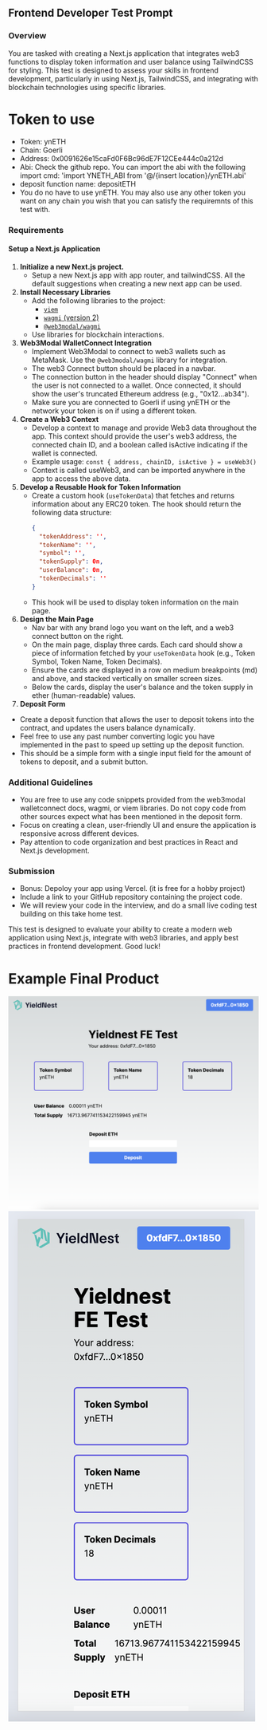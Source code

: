 ## Frontend Developer Test Prompt

### Overview

You are tasked with creating a Next.js application that integrates web3 functions to display token information and user balance using TailwindCSS for styling. This test is designed to assess your skills in frontend development, particularly in using Next.js, TailwindCSS, and integrating with blockchain technologies using specific libraries.

# Token to use
- Token: ynETH
- Chain: Goerli
- Address: 0x0091626e15caFd0F6Bc96dE7F12CEe444c0a212d
- Abi: Check the github repo. You can import the abi with the following import cmd: 'import YNETH_ABI from '@/{insert location}/ynETH.abi'
- deposit function name: depositETH
- You do no have to use ynETH. You may also use any other token you want on any chain you wish that you can satisfy the requiremnts of this test with.

### Requirements

#### Setup a Next.js Application

1. **Initialize a new Next.js project.**
   - Setup a new Next.js app with app router, and tailwindCSS. All the default suggestions when creating a new next app can be used.
2. **Install Necessary Libraries**
   - Add the following libraries to the project:
     - [`viem`](https://viem.sh/)
     - [`wagmi` (version 2)](https://wagmi.sh/)
     - [`@web3modal/wagmi`](https://docs.walletconnect.com/web3modal/nextjs/about)
   - Use libraries for blockchain interactions.
3. **Web3Modal WalletConnect Integration**
   - Implement Web3Modal to connect to web3 wallets such as MetaMask. Use the `@web3modal/wagmi` library for integration.
   - The web3 Connect button should be placed in a navbar.
   - The connection button in the header should display "Connect" when the user is not connected to a wallet. Once connected, it should show the user's truncated Ethereum address (e.g., "0x12...ab34").
   - Make sure you are connected to Goerli if using ynETH or the network your token is on if using a different token.
4. **Create a Web3 Context**
   - Develop a context to manage and provide Web3 data throughout the app. This context should provide the user's web3 address, the connected chain ID, and a boolean called isActive indicating if the wallet is connected.
   - Example usage: `const { address, chainID, isActive } = useWeb3()`
   - Context is called useWeb3, and can be imported anywhere in the app to access the above data.
5. **Develop a Reusable Hook for Token Information**
   - Create a custom hook (`useTokenData`) that fetches and returns information about any ERC20 token. The hook should return the following data structure:
     ```json
     {
       "tokenAddress": '',
       "tokenName": '',
       "symbol": '',
       "tokenSupply": 0n,
       "userBalance": 0n,
       "tokenDecimals": ''
     }
     ```
   - This hook will be used to display token information on the main page.
6. **Design the Main Page**
   - Nav bar with any brand logo you want on the left, and a web3 connect button on the right.
   - On the main page, display three cards. Each card should show a piece of information fetched by your `useTokenData` hook (e.g., Token Symbol, Token Name, Token Decimals).
   - Ensure the cards are displayed in a row on medium breakpoints (md) and above, and stacked vertically on smaller screen sizes.
   - Below the cards, display the user's balance and the token supply in ether (human-readable) values.
8. **Deposit Form**

- Create a deposit function that allows the user to deposit tokens into the contract, and updates the users balance dynamically.
- Feel free to use any past number converting logic you have implemented in the past to speed up setting up the deposit function.
- This should be a simple form with a single input field for the amount of tokens to deposit, and a submit button.

### Additional Guidelines

- You are free to use any code snippets provided from the web3modal walletconnect docs, wagmi, or viem libraries. Do not copy code from other sources expect what has been mentioned in the deposit form.
- Focus on creating a clean, user-friendly UI and ensure the application is responsive across different devices.
- Pay attention to code organization and best practices in React and Next.js development.

### Submission

- Bonus: Depoloy your app using Vercel. (it is free for a hobby project)
- Include a link to your GitHub repository containing the project code.
- We will review your code in the interview, and do a small live coding test building on this take home test.

This test is designed to evaluate your ability to create a modern web application using Next.js, integrate with web3 libraries, and apply best practices in frontend development. Good luck!

# Example Final Product

![Desktop view example](/example-1.png)
![Mobile view example](/example-2.png)
